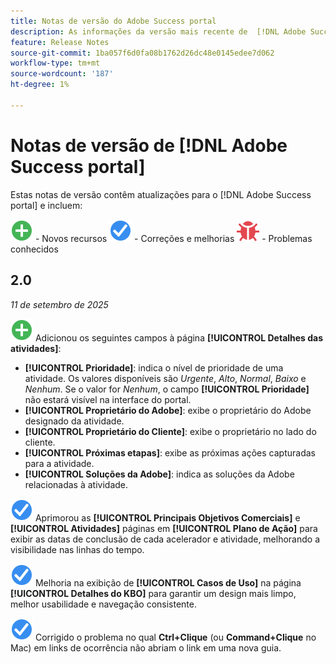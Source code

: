 ```yaml
---
title: Notas de versão do Adobe Success portal
description: As informações da versão mais recente de  [!DNL Adobe Success portal].
feature: Release Notes
source-git-commit: 1ba057f6d0fa08b1762d26dc48e0145edee7d062
workflow-type: tm+mt
source-wordcount: '187'
ht-degree: 1%

---
```



# Notas de versão de [!DNL Adobe Success portal]

Estas notas de versão contêm atualizações para o [!DNL Adobe Success portal] e incluem:

![Novos](../adobe-success-portal/assets/new.svg) - Novos recursos
![Correção](../adobe-success-portal/assets/fix.svg) - Correções e melhorias
![Bug](../adobe-success-portal/assets/bug.svg) - Problemas conhecidos

## 2.0

_11 de setembro de 2025_

![Novo](../adobe-success-portal/assets/new.svg) Adicionou os seguintes campos à página **[!UICONTROL Detalhes das atividades]**:

* **[!UICONTROL Prioridade]**: indica o nível de prioridade de uma atividade. Os valores disponíveis são *Urgente*, *Alto*, *Normal*, *Baixo* e *Nenhum*. Se o valor for *Nenhum*, o campo **[!UICONTROL Prioridade]** não estará visível na interface do portal.
* **[!UICONTROL Proprietário do Adobe]**: exibe o proprietário do Adobe designado da atividade.
* **[!UICONTROL Proprietário do Cliente]**: exibe o proprietário no lado do cliente.
* **[!UICONTROL Próximas etapas]**: exibe as próximas ações capturadas para a atividade.
* **[!UICONTROL Soluções da Adobe]**: indica as soluções da Adobe relacionadas à atividade.

![Correção](../adobe-success-portal/assets/fix.svg) Aprimorou as **[!UICONTROL Principais Objetivos Comerciais]** e **[!UICONTROL Atividades]** páginas em **[!UICONTROL Plano de Ação]** para exibir as datas de conclusão de cada acelerador e atividade, melhorando a visibilidade nas linhas do tempo.

![Correção](../adobe-success-portal/assets/fix.svg) Melhoria na exibição de **[!UICONTROL Casos de Uso]** na página **[!UICONTROL Detalhes do KBO]** para garantir um design mais limpo, melhor usabilidade e navegação consistente.

![Correção](../adobe-success-portal/assets/fix.svg) Corrigido o problema no qual **Ctrl+Clique** (ou **Command+Clique** no Mac) em links de ocorrência não abriam o link em uma nova guia.


